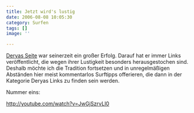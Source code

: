 ```yaml
---
title: Jetzt wird's lustig
date: 2006-08-08 10:05:30
category: Surfen
tags: []
image: ''

---
```


[Deryas Seite](http://www.tonygorilla.de.vu) war seinerzeit ein großer Erfolg. Darauf hat er immer Links veröffentlicht, die wegen ihrer Lustigkeit besonders herausgestochen sind. Deshalb möchte ich die Tradition fortsetzen und in unregelmäßigen Abständen hier meist kommentarlos Surftipps offerieren, die dann in der Kategorie Deryas Links zu finden sein werden.  

  

Nummer eins:  

  

<http://youtube.com/watch?v=JwGjSzrvLI0>

